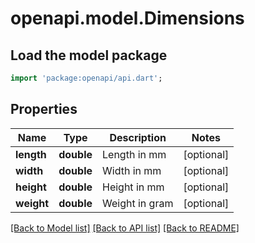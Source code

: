 # openapi.model.Dimensions

## Load the model package
```dart
import 'package:openapi/api.dart';
```

## Properties
Name | Type | Description | Notes
------------ | ------------- | ------------- | -------------
**length** | **double** | Length in mm | [optional] 
**width** | **double** | Width in mm | [optional] 
**height** | **double** | Height in mm | [optional] 
**weight** | **double** | Weight in gram | [optional] 

[[Back to Model list]](../README.md#documentation-for-models) [[Back to API list]](../README.md#documentation-for-api-endpoints) [[Back to README]](../README.md)


